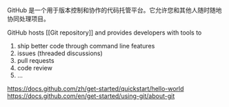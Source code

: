 GitHub 是一个用于版本控制和协作的代码托管平台。它允许您和其他人随时随地协同处理项目。

GitHub hosts [[Git repository]] and provides developers with tools to 
1.  ship better code through command line features 
2. issues (threaded discussions)
3. pull requests 
4. code review 
5. ...

https://docs.github.com/zh/get-started/quickstart/hello-world
https://docs.github.com/en/get-started/using-git/about-git